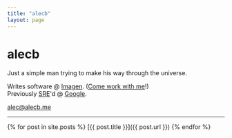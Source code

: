```yaml
---
title: "alecb"
layout: page
---
```

# alecb

Just a simple man trying to make his way through the universe.

Writes software @ [Imagen](https://imagen.ai). ([Come work with
me](https://imagen.ai/careers)!)  
Previously [SRE](https://google.com/sre)'d @
[Google](https://google.com/about).

<alec@alecb.me>  

---

{% for post in site.posts %}
   [{{ post.title }}]({{ post.url }})
{% endfor %}
